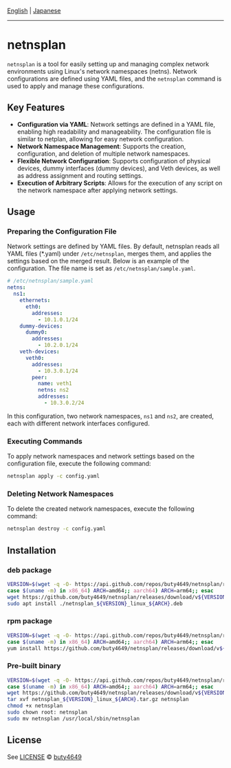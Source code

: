 [English](README.md) | [Japanese](README_ja.md)

---

# netnsplan

`netnsplan` is a tool for easily setting up and managing complex network environments using Linux's network namespaces (netns). Network configurations are defined using YAML files, and the `netnsplan` command is used to apply and manage these configurations.

## Key Features

- **Configuration via YAML**: Network settings are defined in a YAML file, enabling high readability and manageability. The configuration file is similar to netplan, allowing for easy network configuration.
- **Network Namespace Management**: Supports the creation, configuration, and deletion of multiple network namespaces.
- **Flexible Network Configuration**: Supports configuration of physical devices, dummy interfaces (dummy devices), and Veth devices, as well as address assignment and routing settings.
- **Execution of Arbitrary Scripts**: Allows for the execution of any script on the network namespace after applying network settings.

## Usage

### Preparing the Configuration File

Network settings are defined by YAML files. By default, netnsplan reads all YAML files (*.yaml) under `/etc/netnsplan`, merges them, and applies the settings based on the merged result.
Below is an example of the configuration. The file name is set as `/etc/netnsplan/sample.yaml`.

```yaml
# /etc/netnsplan/sample.yaml
netns:
  ns1:
    ethernets:
      eth0:
        addresses:
          - 10.1.0.1/24
    dummy-devices:
      dummy0:
        addresses:
          - 10.2.0.1/24
    veth-devices:
      veth0:
        addresses:
          - 10.3.0.1/24
        peer:
          name: veth1
          netns: ns2
          addresses:
            - 10.3.0.2/24
```

In this configuration, two network namespaces, `ns1` and `ns2`, are created, each with different network interfaces configured.

### Executing Commands

To apply network namespaces and network settings based on the configuration file, execute the following command:

```bash
netnsplan apply -c config.yaml
```

### Deleting Network Namespaces

To delete the created network namespaces, execute the following command:

```bash
netnsplan destroy -c config.yaml
```

## Installation

### deb package

```sh
VERSION=$(wget -q -O- https://api.github.com/repos/buty4649/netnsplan/releases/latest | grep tag_name | cut -d '"' -f 4 | tr -d v)
case $(uname -m) in x86_64) ARCH=amd64;; aarch64) ARCH=arm64;; esac
wget https://github.com/buty4649/netnsplan/releases/download/v${VERSION}/netnsplan_${VERSION}_linux_${ARCH}.deb
sudo apt install ./netnsplan_${VERSION}_linux_${ARCH}.deb
```

### rpm package

```sh
VERSION=$(wget -q -O- https://api.github.com/repos/buty4649/netnsplan/releases/latest | grep tag_name | cut -d '"' -f 4 | tr -d v)
case $(uname -m) in x86_64) ARCH=amd64;; aarch64) ARCH=arm64;; esac
yum install https://github.com/buty4649/netnsplan/releases/download/v${VERSION}/netnsplan_${VERSION}_linux_${ARCH}.rpm
```

### Pre-built binary

```sh
VERSION=$(wget -q -O- https://api.github.com/repos/buty4649/netnsplan/releases/latest | grep tag_name | cut -d '"' -f 4 | tr -d v)
case $(uname -m) in x86_64) ARCH=amd64;; aarch64) ARCH=arm64;; esac
wget https://github.com/buty4649/netnsplan/releases/download/v${VERSION}/netnsplan_${VERSION}_linux_${ARCH}.tar.gz
tar xvf netnsplan_${VERSION}_linux_${ARCH}.tar.gz netnsplan
chmod +x netnsplan
sudo chown root: netnsplan
sudo mv netnsplan /usr/local/sbin/netnsplan
```

## License

See [LICENSE](LICENSE) © [buty4649](https://github.com/buty4649/)
